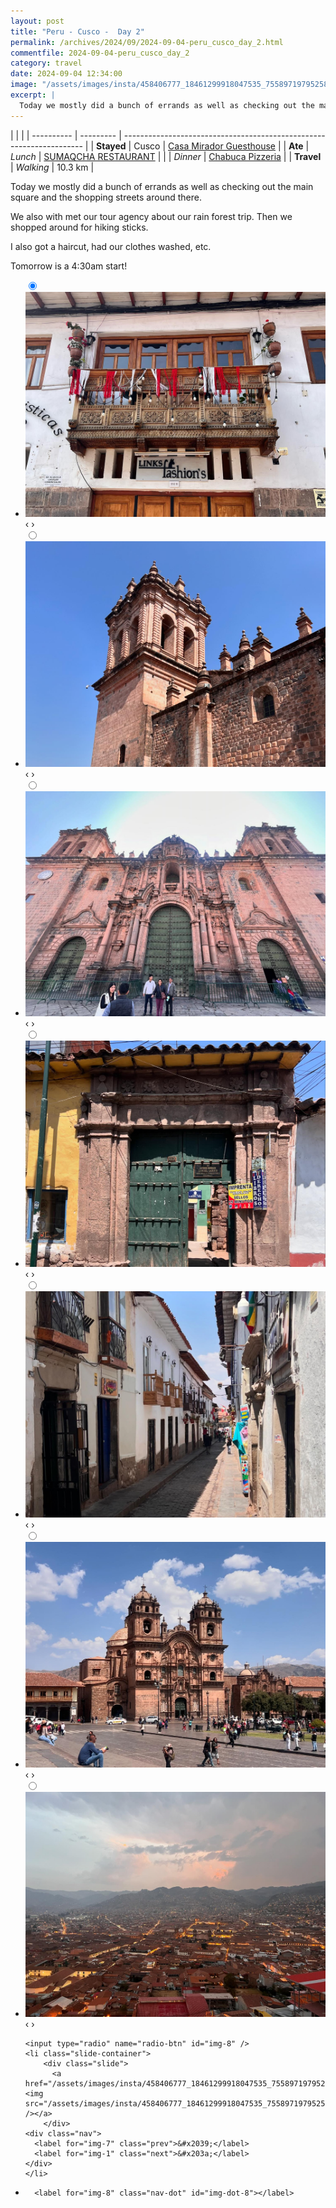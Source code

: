 ```yaml
---
layout: post
title: "Peru - Cusco -  Day 2"
permalink: /archives/2024/09/2024-09-04-peru_cusco_day_2.html
commentfile: 2024-09-04-peru_cusco_day_2
category: travel
date: 2024-09-04 12:34:00
image: "/assets/images/insta/458406777_18461299918047535_7558971979525800544_n_18030100712037230.jpg"
excerpt: |
  Today we mostly did a bunch of errands as well as checking out the main square and the shopping streets around there.
---
```


|            |           |
| ---------- | --------- | -------------------------------------------------------------------- |
| **Stayed** | Cusco     | [Casa Mirador Guesthouse](https://maps.app.goo.gl/rorZtUdeFKDXqFkg8) |
| **Ate**    | _Lunch_   | [SUMAQCHA RESTAURANT](https://maps.app.goo.gl/Xj6t2yXPGeuNABYBA)     |
|            | _Dinner_  | [Chabuca Pizzeria](https://maps.app.goo.gl/NeUawJZ7c7nGajm18)        |
| **Travel** | _Walking_ | 10.3 km                                                              |

Today we mostly did a bunch of errands as well as checking out the main square and the shopping streets around there.

We also with met our tour agency about our rain forest trip. Then we shopped around for hiking sticks.

I also got a haircut, had our clothes washed, etc.

Tomorrow is a 4:30am start!

<ul class="slides">
    <input type="radio" name="radio-btn" id="img-1" checked="checked" />
    <li class="slide-container">
        <div class="slide">
          <a href="/assets/images/insta/458329147_18461299927047535_5412529343252619095_n_18019773713430258.jpg"><img src="/assets/images/insta/458329147_18461299927047535_5412529343252619095_n_18019773713430258.jpg" /></a>
        </div>
    <div class="nav">
      <label for="img-8" class="prev">&#x2039;</label>
      <label for="img-2" class="next">&#x203a;</label>
    </div>
    </li>
        <input type="radio" name="radio-btn" id="img-2"  />
    <li class="slide-container">
        <div class="slide">
          <a href="/assets/images/insta/458490770_18461299936047535_3959686312138415323_n_18084144124501426.jpg"><img src="/assets/images/insta/458490770_18461299936047535_3959686312138415323_n_18084144124501426.jpg" /></a>
        </div>
    <div class="nav">
      <label for="img-1" class="prev">&#x2039;</label>
      <label for="img-3" class="next">&#x203a;</label>
    </div>
    </li>
        <input type="radio" name="radio-btn" id="img-3"  />
    <li class="slide-container">
        <div class="slide">
          <a href="/assets/images/insta/458587652_18461299945047535_4132370988885454908_n_17939782577857148.jpg"><img src="/assets/images/insta/458587652_18461299945047535_4132370988885454908_n_17939782577857148.jpg" /></a>
        </div>
    <div class="nav">
      <label for="img-2" class="prev">&#x2039;</label>
      <label for="img-4" class="next">&#x203a;</label>
    </div>
    </li>
        <input type="radio" name="radio-btn" id="img-4"  />
    <li class="slide-container">
        <div class="slide">
          <a href="/assets/images/insta/458473027_18461299954047535_221038896806175668_n_17978469470610046.jpg"><img src="/assets/images/insta/458473027_18461299954047535_221038896806175668_n_17978469470610046.jpg" /></a>
        </div>
    <div class="nav">
      <label for="img-3" class="prev">&#x2039;</label>
      <label for="img-5" class="next">&#x203a;</label>
    </div>
    </li>
        <input type="radio" name="radio-btn" id="img-5"  />
    <li class="slide-container">
        <div class="slide">
          <a href="/assets/images/insta/458540539_18461299963047535_5819757509298588357_n_18048855115922701.jpg"><img src="/assets/images/insta/458540539_18461299963047535_5819757509298588357_n_18048855115922701.jpg" /></a>
        </div>
    <div class="nav">
      <label for="img-4" class="prev">&#x2039;</label>
      <label for="img-6" class="next">&#x203a;</label>
    </div>
    </li>
        <input type="radio" name="radio-btn" id="img-6"  />
    <li class="slide-container">
        <div class="slide">
          <a href="/assets/images/insta/458413251_18461299972047535_7172452956237719089_n_18162074209312744.jpg"><img src="/assets/images/insta/458413251_18461299972047535_7172452956237719089_n_18162074209312744.jpg" /></a>
        </div>
    <div class="nav">
      <label for="img-5" class="prev">&#x2039;</label>
      <label for="img-7" class="next">&#x203a;</label>
    </div>
    </li>
        <input type="radio" name="radio-btn" id="img-7"  />
    <li class="slide-container">
        <div class="slide">
          <a href="/assets/images/insta/458489179_18461299984047535_7029024995111082053_n_18133515352360428.jpg"><img src="/assets/images/insta/458489179_18461299984047535_7029024995111082053_n_18133515352360428.jpg" /></a>
        </div>
    <div class="nav">
      <label for="img-6" class="prev">&#x2039;</label>
      <label for="img-8" class="next">&#x203a;</label>
    </div>
    </li>
    
    <input type="radio" name="radio-btn" id="img-8" />
    <li class="slide-container">
        <div class="slide">
          <a href="/assets/images/insta/458406777_18461299918047535_7558971979525800544_n_18030100712037230.jpg"><img src="/assets/images/insta/458406777_18461299918047535_7558971979525800544_n_18030100712037230.jpg" /></a>
        </div>
    <div class="nav">
      <label for="img-7" class="prev">&#x2039;</label>
      <label for="img-1" class="next">&#x203a;</label>
    </div>
    </li>
			
<li class="nav-dots">
      <label for="img-1" class="nav-dot" id="img-dot-1"></label>
      <label for="img-2" class="nav-dot" id="img-dot-2"></label>
      <label for="img-3" class="nav-dot" id="img-dot-3"></label>
      <label for="img-4" class="nav-dot" id="img-dot-4"></label>
      <label for="img-5" class="nav-dot" id="img-dot-5"></label>
      <label for="img-6" class="nav-dot" id="img-dot-6"></label>
      <label for="img-7" class="nav-dot" id="img-dot-7"></label>

      <label for="img-8" class="nav-dot" id="img-dot-8"></label>

</li>
</ul>
